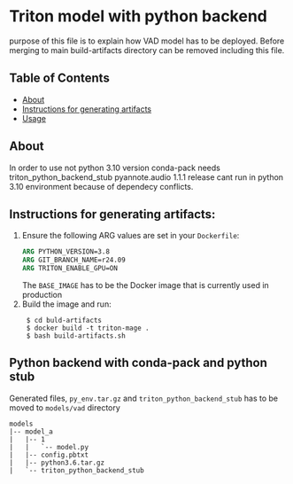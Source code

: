 # Triton model with python backend
purpose of this file is to explain how VAD model has to be deployed. Before merging to main build-artifacts directory can be removed including this file.

## Table of Contents

- [About](#about)
- [Instructions for generating artifacts](#instructions-for-generating-artifacts)
- [Usage](#python-backend-with-conda-pack-and-python-stub)

## About

In order to use not python 3.10 version conda-pack needs triton_python_backend_stub
pyannote.audio 1.1.1 release cant run in python 3.10 environment because of dependecy conflicts.

## Instructions for generating artifacts:

1. Ensure the following ARG values are set in your `Dockerfile`:
   ```Dockerfile
   ARG PYTHON_VERSION=3.8
   ARG GIT_BRANCH_NAME=r24.09
   ARG TRITON_ENABLE_GPU=ON
   ``` 
   The `BASE_IMAGE` has to be the Docker image that is currently used in production
2. Build the image and run:
   ```
    $ cd buld-artifacts
    $ docker build -t triton-mage .
    $ bash build-artifacts.sh
   ```
## Python backend with conda-pack and python stub

Generated files, `py_env.tar.gz` and `triton_python_backend_stub` has to be moved to `models/vad` directory 

```
models
|-- model_a
|   |-- 1
|   |   `-- model.py
|   |-- config.pbtxt
|   |-- python3.6.tar.gz
|   `-- triton_python_backend_stub
```

   
